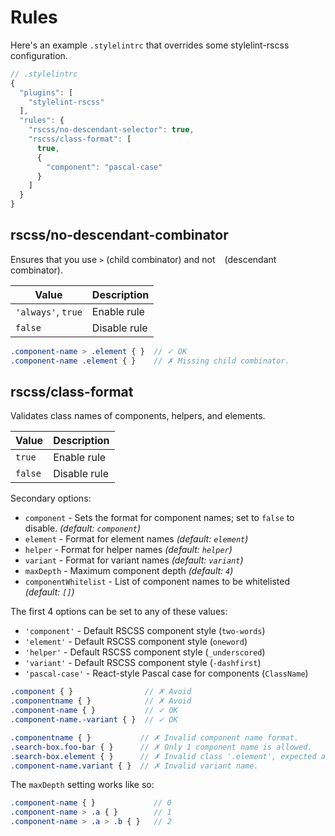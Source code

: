 # Rules

Here's an example `.stylelintrc` that overrides some stylelint-rscss configuration.

```js
// .stylelintrc
{
  "plugins": [
    "stylelint-rscss"
  ],
  "rules": {
    "rscss/no-descendant-selector": true,
    "rscss/class-format": [
      true,
      {
        "component": "pascal-case"
      }
    ]
  }
}
```

## rscss/no-descendant-combinator

Ensures that you use `>` (child combinator) and not ` ` (descendant combinator).

| Value | Description |
| --- | --- |
| `'always'`, `true` | Enable rule |
| `false` | Disable rule |

```scss
.component-name > .element { }  // ✓ OK
.component-name .element { }    // ✗ Missing child combinator.
```

## rscss/class-format

Validates class names of components, helpers, and elements.

| Value | Description |
| --- | --- |
| `true` | Enable rule |
| `false` | Disable rule |

Secondary options:

- `component` - Sets the format for component names; set to `false` to disable. *(default: `component`)*
- `element` - Format for element names *(default: `element`)*
- `helper` - Format for helper names *(default: `helper`)*
- `variant` - Format for variant names *(default: `variant`)*
- `maxDepth` - Maximum component depth *(default: `4`)*
- `componentWhitelist` - List of component names to be whitelisted *(default: `[]`)*

The first 4 options can be set to any of these values:

- `'component'` - Default RSCSS component style (`two-words`)
- `'element'` - Default RSCSS component style (`oneword`)
- `'helper'` - Default RSCSS component style (`_underscored`)
- `'variant'` - Default RSCSS component style (`-dashfirst`)
- `'pascal-case'` - React-style Pascal case for components (`ClassName`)

```scss
.component { }                // ✗ Avoid
.componentname { }            // ✗ Avoid
.component-name { }           // ✓ OK
.component-name.-variant { }  // ✓ OK

.componentname { }           // ✗ Invalid component name format.
.search-box.foo-bar { }      // ✗ Only 1 component name is allowed.
.search-box.element { }      // ✗ Invalid class '.element', expected a variant.
.component-name.variant { }  // ✗ Invalid variant name.
```

The `maxDepth` setting works like so:

```scss
.component-name { }             // 0
.component-name > .a { }        // 1
.component-name > .a > .b { }   // 2
```
